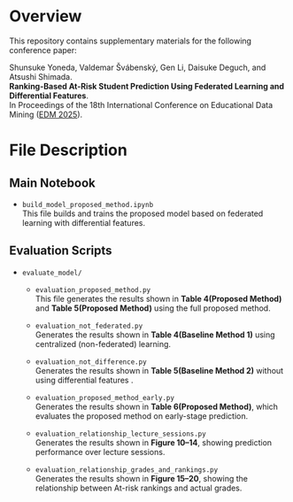 # Overview

This repository contains supplementary materials for the following conference paper:

Shunsuke Yoneda, Valdemar Švábenský, Gen Li, Daisuke Deguch, and Atsushi Shimada.\
**Ranking-Based At-Risk Student Prediction Using Federated Learning and Differential Features**.\
In Proceedings of the 18th International Conference on Educational Data Mining ([EDM 2025](https://educationaldatamining.org/edm2025/)).

# File Description

## Main Notebook

- `build_model_proposed_method.ipynb`  
  This file builds and trains the proposed model based on federated learning with differential features.

## Evaluation Scripts

- `evaluate_model/`

  - `evaluation_proposed_method.py`  
    This file generates the results shown in **Table 4(Proposed Method)** and **Table 5(Proposed Method)** using the full proposed method.

  - `evaluation_not_federated.py`  
    Generates the results shown in **Table 4(Baseline Method 1)** using centralized (non-federated) learning.
    
  - `evaluation_not_difference.py`  
    Generates the results shown in **Table 5(Baseline Method 2)** without using differential features .

  - `evaluation_proposed_method_early.py`  
    Generates the results shown in **Table 6(Proposed Method)**, which evaluates the proposed method on early-stage prediction.


  - `evaluation_relationship_lecture_sessions.py`  
    Generates the results shown in **Figure 10–14**, showing prediction performance over lecture sessions.

  - `evaluation_relationship_grades_and_rankings.py`  
    Generates the results shown in **Figure 15–20**, showing the relationship between At-risk rankings and actual grades.
